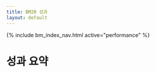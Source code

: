 ```yaml
---
title: BM20 성과
layout: default
---
```

{% include bm_index_nav.html active="performance" %}

# 성과 요약

<div id="perf" style="display:grid;grid-template-columns:repeat(auto-fit,minmax(160px,1fr));gap:12px"></div>

<script>
const SUM_CSV = "PASTE_YOUR_bm20_summary_CSV_URL"; // ← 시트 CSV 링크

async function csv(u){const r=await fetch(u+(u.includes('?')?'&':'?')+'v='+Date.now(),{cache:'no-store'});if(!r.ok)throw new Error(r.status);return r.text();}
function parse(t){
  const L=t.trim().split(/\r?\n/), H=L.shift().split(","), last=L.pop().split(",");
  const V=k=>last[H.indexOf(k)];
  return {
    as_of:V("as_of"), index:+V("index"),
    ret_1m:+V("ret_1m"), ret_3m:+V("ret_3m"), ret_1y:+V("ret_1y"), ytd:+V("ytd"),
    ann_vol:+V("ann_vol"), max_dd:+V("max_dd")
  };
}
function card(k,v,f){const val=(v==null||Number.isNaN(v))?'-':f(v);
  return `<div style="border:1px solid #eee;border-radius:8px;padding:12px">
    <div style="font-size:12px;color:#666">${k}</div>
    <div style="font-size:18px;font-weight:700">${val}</div>
  </div>`;}
csv(SUM_CSV).then(parse).then(d=>{
  const box=document.getElementById('perf');
  box.innerHTML =
    card('As of', d.as_of, x=>x) +
    card('Index', d.index, x=>x.toFixed(2)) +
    card('1M', d.ret_1m, x=>(x*100).toFixed(2)+'%') +
    card('3M', d.ret_3m, x=>(x*100).toFixed(2)+'%') +
    card('1Y', d.ret_1y, x=>(x*100).toFixed(2)+'%') +
    card('YTD', d.ytd, x=>(x*100).toFixed(2)+'%') +
    card('Vol (ann.)', d.ann_vol, x=>(x*100).toFixed(2)+'%') +
    card('Max DD', d.max_dd, x=>(x*100).toFixed(2)+'%');
}).catch(e=>{
  document.getElementById('perf').innerHTML = `<div>로드 실패: ${e.message}</div>`;
});
</script>

